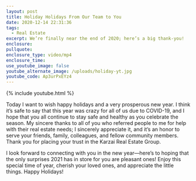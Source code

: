 ```yaml
---
layout: post
title: Holiday Holidays From Our Team to You
date: 2020-12-14 22:31:36
tags:
  - Real Estate
excerpt: We’re finally near the end of 2020; here’s a big thank-you!
enclosure:
pullquote:
enclosure_type: video/mp4
enclosure_time:
use_youtube_image: false
youtube_alternate_image: /uploads/holiday-yt.jpg
youtube_code: Ap3urPxEYz4
---
```


{% include youtube.html %}

Today I want to wish happy holidays and a very prosperous new year. I think it’s safe to say that this year was crazy for all of us due to COVID-19, and I hope that you all continue to stay safe and healthy as you celebrate the season. My sincere thanks to all of you who referred people to me for help with their real estate needs; I sincerely appreciate it, and it’s an honor to serve your friends, family, colleagues, and fellow community members. Thank you for placing your trust in the Karzai Real Estate Group.&nbsp;

I look forward to connecting with you in the new year—here’s to hoping that the only surprises 2021 has in store for you are pleasant ones\! Enjoy this special time of year, cherish your loved ones, and appreciate the little things. Happy Holidays\!
